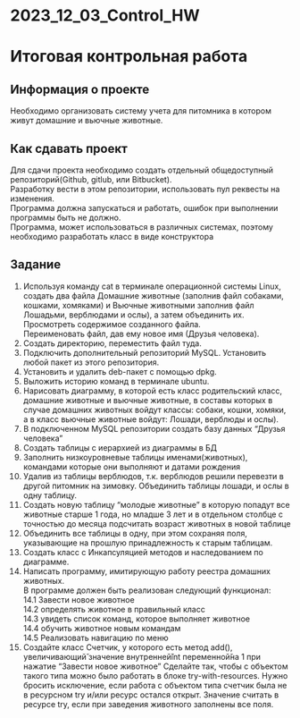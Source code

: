 # 2023_12_03_Control_HW  
  
# Итоговая контрольная работа  
  
## Информация о проекте  
  
Необходимо организовать систему учета для питомника в котором живут домашние и вьючные животные.  
  
## Как сдавать проект  
  
Для сдачи проекта необходимо создать отдельный общедоступный репозиторий(Github, gitlub, или Bitbucket).  
Разработку вести в этом репозитории, использовать пул реквесты на изменения.  
Программа должна запускаться и работать, ошибок при выполнении программы быть не должно.  
Программа, может использоваться в различных системах, поэтому необходимо разработать класс в виде конструктора  
  
## Задание  
  
1. Используя команду cat в терминале операционной системы Linux, создать два файла Домашние животные (заполнив файл собаками, кошками, хомяками) и Вьючные животными заполнив файл Лошадьми, верблюдами и
ослы), а затем объединить их.
Просмотреть содержимое созданного файла.  
Переименовать файл, дав ему новое имя (Друзья человека).  
2. Создать директорию, переместить файл туда.  
3. Подключить дополнительный репозиторий MySQL. Установить любой пакет из этого репозитория.  
4. Установить и удалить deb-пакет с помощью dpkg.  
5. Выложить историю команд в терминале ubuntu.   
6. Нарисовать диаграмму, в которой есть класс родительский класс, домашние животные и вьючные животные, в составы которых в случае домашних животных войдут классы: собаки, кошки, хомяки, а в класс вьючные животные
войдут: Лошади, верблюды и ослы).  
7. В подключенном MySQL репозитории создать базу данных “Друзья человека”  
8. Создать таблицы с иерархией из диаграммы в БД  
9. Заполнить низкоуровневые таблицы именами(животных), командами которые они выполняют и датами рождения  
10. Удалив из таблицы верблюдов, т.к. верблюдов решили перевезти в другой питомник на зимовку. Объединить таблицы лошади, и ослы в одну таблицу.  
11. Создать новую таблицу “молодые животные” в которую попадут все животные старше 1 года, но младше 3 лет и в отдельном столбце с точностью до месяца подсчитать возраст животных в новой таблице  
12. Объединить все таблицы в одну, при этом сохраняя поля, указывающие на прошлую принадлежность к старым таблицам.  
13. Создать класс с Инкапсуляцией методов и наследованием по диаграмме.  
14. Написать программу, имитирующую работу реестра домашних животных.  
В программе должен быть реализован следующий функционал:  
14.1 Завести новое животное  
14.2 определять животное в правильный класс  
14.3 увидеть список команд, которое выполняет животное  
14.4 обучить животное новым командам  
14.5 Реализовать навигацию по меню  
15. Создайте класс Счетчик, у которого есть метод add(), увеличивающий̆ значение внутренней̆int переменной̆на 1 при нажатие “Завести новое животное” Сделайте так, чтобы с объектом такого типа можно было работать в блоке try-with-resources. Нужно бросить исключение, если работа с объектом типа счетчик была не в ресурсном try и/или ресурс остался открыт. Значение считать в ресурсе try, если при заведения животного заполнены все поля.  

